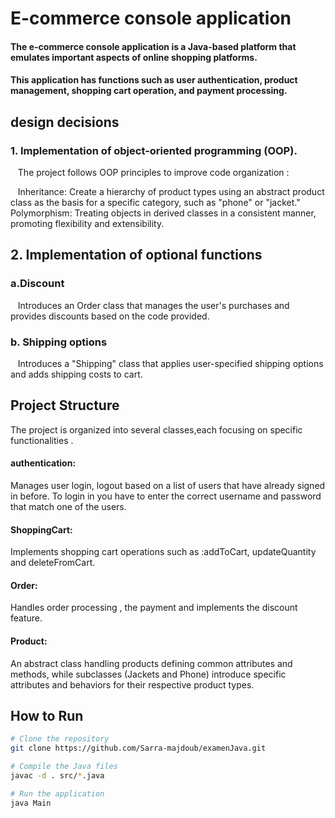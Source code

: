 
# E-commerce console application 
#### The e-commerce console application is a Java-based platform that emulates important aspects of  online shopping platforms.
#### This application has functions such as user authentication, product management, shopping cart operation, and payment processing. 
## design decisions 
### 1.  Implementation of object-oriented programming (OOP). 
&nbsp;&nbsp; The project follows OOP principles to improve code organization :

&nbsp;&nbsp; Inheritance: Create a hierarchy of product types using an abstract product class  as the basis for a specific category, such as "phone" or "jacket." Polymorphism: Treating objects in derived classes in a consistent manner, promoting flexibility and extensibility. 

## 2. Implementation of optional functions 
### a.Discount 
&nbsp;&nbsp; Introduces an Order class that manages the user's purchases and provides discounts based on the code provided. 
### b. Shipping options 
&nbsp;&nbsp; Introduces a "Shipping" class that applies user-specified shipping options and adds  shipping costs to  cart. 

## Project Structure
The project is organized into several 
classes,each focusing on specific
functionalities .
#### authentication:
Manages user login, logout based on
a list of users that have already signed in
before. To login in you have to enter the correct username and password that
match one of the users.
#### ShoppingCart:
Implements shopping cart operations 
such as :addToCart, updateQuantity and deleteFromCart.
#### Order:
Handles order processing , the payment 
and implements the discount feature.
#### Product:
An abstract class handling products
defining common attributes 
and methods, while
subclasses (Jackets and Phone) 
introduce specific 
attributes and behaviors 
for their respective
product types.

## How to Run
```bash
# Clone the repository
git clone https://github.com/Sarra-majdoub/examenJava.git

# Compile the Java files
javac -d . src/*.java

# Run the application
java Main


